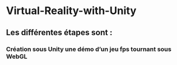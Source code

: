 # Virtual-Reality-with-Unity

## Les différentes étapes sont : 

### Création sous Unity une démo d’un jeu fps tournant sous WebGL


